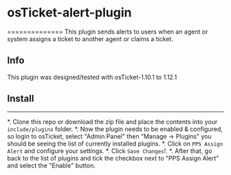 # osTicket-alert-plugin

==============
This plugin sends alerts to users when an agent or system assigns a ticket to another agent or claims a ticket.

Info
------
This plugin was designed/tested with osTicket-1.10.1 to 1.12.1

## Install
--------
*. Clone this repo or download the zip file and place the contents into your `include/plugins` folder.
*. Now the plugin needs to be enabled & configured, so login to osTicket, select "Admin Panel" then "Manage -> Plugins" you should be seeing the list of currently installed plugins.
*. Click on `PPS Assign Alert` and configure your settings. 
*. Click `Save Changes`!. 
*. After that, go back to the list of plugins and tick the checkbox next to "PPS Assign Alert" and select the "Enable" button.
